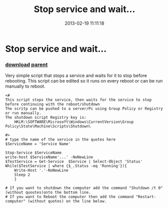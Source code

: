 ﻿---
pid:            3963
parent:         3962
children:       
poster:         AdrianWoodrup
title:          Stop service and wait...
date:           2013-02-19 11:11:18
description:    Very simple script that stops a service and waits for it to stop before rebooting. This script can be edited so it runs on every reboot or can be run manually to reboot. 
format:         posh
---

# Stop service and wait...

### [download](3963.ps1) [parent](3962.md) 

Very simple script that stops a service and waits for it to stop before rebooting. This script can be edited so it runs on every reboot or can be run manually to reboot. 

```posh
<# 
This script stops the service, then waits for the service to stop before continuing with the reboot/shutdown 
The scritp can be pushed to a server/Pc using Group Policy or Registry or run manually.
The shutdown script Registry key is:
	HKLM:\SOFTWARE\Microsoft\Windows\CurrentVersion\Group Policy\State\Machine\Scripts\Shutdown\

#>
# type the name of the service in the quotes here
$ServiceName = 'Service Name'

Stop-Service $ServiceName
write-host $ServiceName'...' -NoNewLine
$TestService = Get-Service  $Service | Select-Object 'Status'
While($TestService | where {$_.Status -eq 'Running'}){	
	Write-Host '.'-NoNewLine 
	Sleep 2	
	}
	
# If you want to shutdown the computer add the command "Shutdown /t 0" (without quoutes)onto the bottom line.
# If you want to Reboot the computer then add the command "Restart-computer" (without quotes) on the line below.
```
